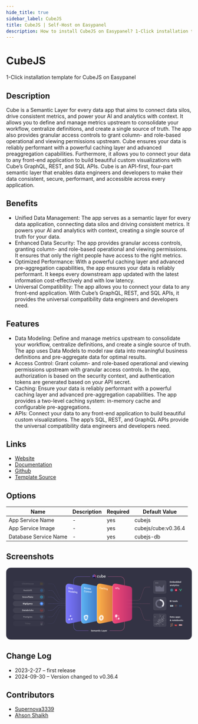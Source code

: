 ```yaml
---
hide_title: true
sidebar_label: CubeJS
title: CubeJS | Self-Host on Easypanel
description: How to install CubeJS on Easypanel? 1-Click installation template for CubeJS on Easypanel
---
```


<!-- generated -->

# CubeJS

1-Click installation template for CubeJS on Easypanel

## Description

Cube is a Semantic Layer for every data app that aims to connect data silos, drive consistent metrics, and power your AI and analytics with context. It allows you to define and manage metrics upstream to consolidate your workflow, centralize definitions, and create a single source of truth. The app also provides granular access controls to grant column- and role-based operational and viewing permissions upstream. Cube ensures your data is reliably performant with a powerful caching layer and advanced preaggregation capabilities. Furthermore, it allows you to connect your data to any front-end application to build beautiful custom visualizations with Cube’s GraphQL, REST, and SQL APIs. Cube is an API-first, four-part semantic layer that enables data engineers and developers to make their data consistent, secure, performant, and accessible across every application.

## Benefits

- Unified Data Management: The app serves as a semantic layer for every data application, connecting data silos and driving consistent metrics. It powers your AI and analytics with context, creating a single source of truth for your data.
- Enhanced Data Security: The app provides granular access controls, granting column- and role-based operational and viewing permissions. It ensures that only the right people have access to the right metrics.
- Optimized Performance: With a powerful caching layer and advanced pre-aggregation capabilities, the app ensures your data is reliably performant. It keeps every downstream app updated with the latest information cost-effectively and with low latency.
- Universal Compatibility: The app allows you to connect your data to any front-end application. With Cube’s GraphQL, REST, and SQL APIs, it provides the universal compatibility data engineers and developers need.

## Features

- Data Modeling: Define and manage metrics upstream to consolidate your workflow, centralize definitions, and create a single source of truth. The app uses Data Models to model raw data into meaningful business definitions and pre-aggregate data for optimal results.
- Access Control: Grant column- and role-based operational and viewing permissions upstream with granular access controls. In the app, authorization is based on the security context, and authentication tokens are generated based on your API secret.
- Caching: Ensure your data is reliably performant with a powerful caching layer and advanced pre-aggregation capabilities. The app provides a two-level caching system: in-memory cache and configurable pre-aggregations.
- APIs: Connect your data to any front-end application to build beautiful custom visualizations. The app’s SQL, REST, and GraphQL APIs provide the universal compatibility data engineers and developers need.

## Links

- [Website](https://cube.dev)
- [Documentation](https://cube.dev/docs)
- [Github](https://github.com/cube-js/cube.js)
- [Template Source](https://github.com/easypanel-io/templates/tree/main/templates/cubejs)

## Options

Name | Description | Required | Default Value
-|-|-|-
App Service Name | - | yes | cubejs
App Service Image | - | yes | cubejs/cube:v0.36.4
Database Service Name | - | yes | cubejs-db

## Screenshots

![CubeJS Screenshot](./assets/screenshot.png)

## Change Log

- 2023-2-27 – first release
- 2024-09-30 – Version changed to v0.36.4

## Contributors

- [Supernova3339](https://github.com/Supernova3339)
- [Ahson Shaikh](https://github.com/MuhammadAhsanDonuts)
